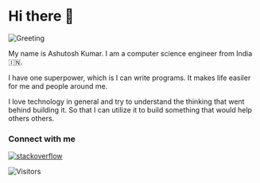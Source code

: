 # Hi there 👋

![Greeting](https://i.stack.imgur.com/PHdqr.gif)

My name is Ashutosh Kumar. I am a computer science engineer from India 🇮🇳.

I have one superpower, which is I can write programs. It makes life easiler for me and people around me.

I love technology in general and try to understand the thinking that went behind building it. So that I can utilize it to build something that would help others others.

### Connect with me
[![stackoverflow](https://i.ibb.co/CB0QvWj/so-1.png)](https://stackoverflow.com/users/14004940/enthusiast)



![Visitors](https://api.visitorbadge.io/api/visitors?path=https%3A%2F%2Fgithub.com%2Flitoco&countColor=%23263759)
